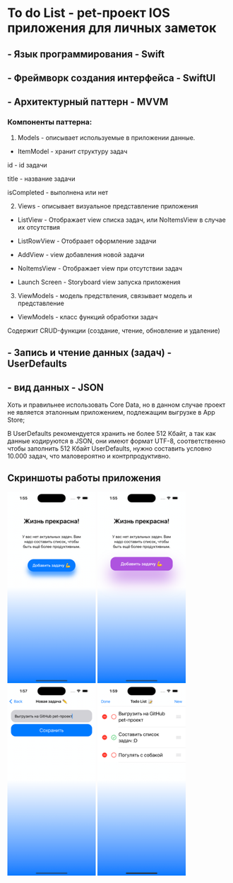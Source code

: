 # To do List - pet-проект IOS приложения для личных заметок

## - Язык программирования - Swift

## - Фреймворк создания интерфейса - SwiftUI

## - Архитектурный паттерн - MVVM

### Компоненты паттерна:

1. Models - описывает используемые в приложении данные.

- ItemModel - хранит структуру задач

id - id задачи

title - название задачи

isCompleted - выполнена или нет

2. Views - описывает визуальное представление приложения

- ListView - Отображает view списка задач, или NoItemsView в случае их отсутствия

- ListRowView - Отобраает оформление задачи

- AddView - view добавления новой задачи

- NoItemsView - Отображает view при отсутствии задач

- Launch Screen - Storyboard view запуска приложения

3. ViewModels - модель предствления, связывает модель и представление

- ViewModels - класс функций обработки задач

Содержит CRUD-функции (создание, чтение, обновление и удаление)

## - Запись и чтение данных (задач) - UserDefaults

## - вид данных - JSON

Хоть и правильнее использовать Core Data, но в данном случае проект не является эталонным приложением, подлежащим выгрузке в App Store;

В UserDefaults рекомендуется хранить не более 512 Кбайт, а так как данные кодируются в JSON, они имеют формат UTF-8, соответственно чтобы заполнить 512 Кбайт UserDefaults, нужно составить условно 10.000 задач, что маловероятно и контрпродуктивно.

## Скриншоты работы приложения

<html>
 <body>
  <p>
    <img src="screenshots/1.png" width="200">
    <img src="screenshots/2.png" width="200">
    <img src="screenshots/3.png" width="200">
    <img src="screenshots/4.png" width="200">
  </p>
 </body>
</html>
